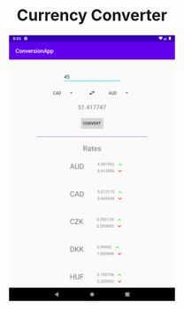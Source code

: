 <h1 align="center">Currency Converter</h1>
<p align="center">
<img src="screenshot.png" width="300">
</p>
